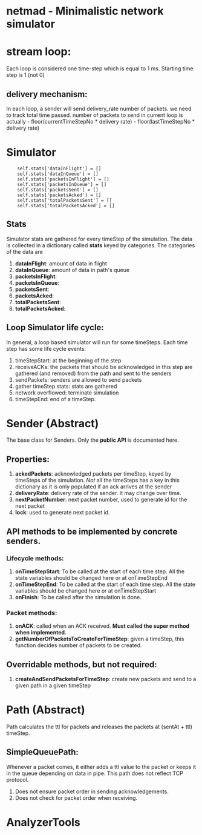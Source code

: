 # netmad - Minimalistic network simulator


# stream loop:
Each loop is considered one time-step which is equal to 1 ms. Starting time step is 1 (not 0)

## delivery mechanism:
In each loop, a sender will send delivery_rate number of packets. we need to track total time passed. number of packets to send in current loop is actually - 
   floor(currentTimeStepNo * delivery rate)  - floor(lastTimeStepNo * delivery rate)


# Simulator

        self.stats['dataInFlight'] = []
        self.stats['dataInQueue'] = []
        self.stats['packetsInFlight'] = []
        self.stats['packetsInQueue'] = []
        self.stats['packetsSent'] = []
        self.stats['packetsAcked'] = []
        self.stats['totalPacketsSent'] = []
        self.stats['totalPacketsAcked'] = []
## Stats
Simulator stats are gathered for every timeStep of the simulation. The data is collected in a dictionary called **stats** keyed by categories. The categories of the data are

1. **dataInFlight**: amount of data in flight 
2. **dataInQueue**: amount of data in path's queue
3. **packetsInFlight**: 
4. **packetsInQueue**:
5. **packetsSent**:
6. **packetsAcked**:
7. **totalPacketsSent**:
8. **totalPacketsAcked**:

## Loop Simulator life cycle:

In general, a loop based simulator will run for some timeSteps. Each time step has some life cycle events:

1. timeStepStart: at the beginning of the step
2. receiveACKs: the packets that should be acknowledged in this step are gathered (and removed) from the path and sent to the senders
3. sendPackets: senders are allowed to send packets
4. gather timeStep stats: stats are gathered 
5. network overflowed: terminate simulation
6. timeStepEnd: end of a timeStep. 


# Sender (Abstract)
The base class for Senders. Only the **public API** is documented here.

## Properties:
1. **ackedPackets**: acknowledged packets per timeStep, keyed by timeSteps of the simulation. *Not* all the timeSteps has a key in this dictionary as it is only populated if an ack arrives at the sender
2. **deliveryRate**: delivery rate of the sender. It may change over time.
3. **nextPacketNumber**: next packet number, used to generate id for the next packet
4. **lock**: used to generate next packet id. 

## API methods to be implemented by concrete senders.

### Lifecycle methods:
1. **onTimeStepStart**: To be called at the start of each time step. All the state variables should be changed here or at onTimeStepEnd
2. **onTimeStepEnd**: To be called at the start of each time step. All the state variables should be changed here or at onTimeStepStart
3. **onFinish**: To be called after the simulation is done.

### Packet methods:
1. **onACK**: called when an ACK received. **Must called the super method when implemented.**
2. **getNumberOfPacketsToCreateForTimeStep**: given a timeStep, this function decides number of packets to be created.


## Overridable methods, but not required:
1. **createAndSendPacketsForTimeStep**: create new packets and send to a given path in a given timeStep


# Path (Abstract)

Path calculates the ttl for packets and releases the packets at (sentAt + ttl) timeStep.

## SimpleQueuePath:

Whenever a packet comes, it either adds a ttl value to the packet or keeps it in the queue depending on data in pipe. This path does not reflect TCP protocol.

1. Does not ensure packet order in sending acknowledgements. 
2. Does not check for packet order when receiving. 

# AnalyzerTools

## 
